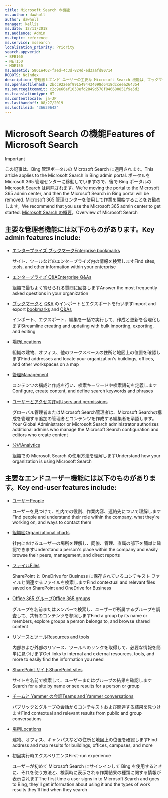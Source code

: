 ```yaml
---
title: Microsoft Search の機能
ms.author: dawholl
author: dawholl
manager: kellis
ms.date: 12/11/2018
ms.audience: Admin
ms.topic: reference
ms.service: mssearch
localization_priority: Priority
search.appverid:
- BFB160
- MET150
- MOE150
ms.assetid: 5861e462-faed-4c3d-824d-ed3aafd80714
ROBOTS: NoIndex
description: 管理者とエンド ユーザーの主要な Microsoft Search 機能は、ブックマーク、Q&A、管理、データ分析です
ms.openlocfilehash: 2bcc922e6f9915494434098d6418dcceea264354
ms.sourcegitcommit: c2c9e66af1038efd2849d578f846680851f9e5d2
ms.translationtype: HT
ms.contentlocale: ja-JP
ms.lasthandoff: 08/27/2019
ms.locfileid: "36639642"
---
```

# <a name="features-of-microsoft-search"></a><span data-ttu-id="d68b9-103">Microsoft Search の機能</span><span class="sxs-lookup"><span data-stu-id="d68b9-103">Features of Microsoft Search</span></span>

> [!IMPORTANT]
> <span data-ttu-id="d68b9-104">この記事は、Bing 管理ポータルの Microsoft Search に適用されます。</span><span class="sxs-lookup"><span data-stu-id="d68b9-104">This article applies to the Microsoft Search in Bing admin portal.</span></span> <span data-ttu-id="d68b9-105">ポータルを Microsoft 365 管理センターに移動していますので、後で Bing ポータルの Microsoft Search は削除されます。</span><span class="sxs-lookup"><span data-stu-id="d68b9-105">We’re moving the portal to the Microsoft 365 admin center, and then the Microsoft Search in Bing portal will be removed.</span></span> <span data-ttu-id="d68b9-106">Microsoft 365 管理センターを使用して作業を開始することをお勧めします。</span><span class="sxs-lookup"><span data-stu-id="d68b9-106">We recommend that you use the Microsoft 365 admin center to get started.</span></span> <span data-ttu-id="d68b9-107">[Microsoft Search の概要](overview-microsoft-search.md)。</span><span class="sxs-lookup"><span data-stu-id="d68b9-107">Overview of Microsoft Search</span></span>

## <a name="key-admin-features-include"></a><span data-ttu-id="d68b9-108">主要な管理者機能には以下のものがあります。</span><span class="sxs-lookup"><span data-stu-id="d68b9-108">Key admin features include:</span></span>

- [<span data-ttu-id="d68b9-109">エンタープライズ ブックマーク</span><span class="sxs-lookup"><span data-stu-id="d68b9-109">Enterprise bookmarks</span></span>](create-and-manage-bookmarks.md)
    
    <span data-ttu-id="d68b9-110">サイト、ツールなどのエンタープライズ内の情報を検索します</span><span class="sxs-lookup"><span data-stu-id="d68b9-110">Find sites, tools, and other information within your enterprise</span></span>
    
- [<span data-ttu-id="d68b9-111">エンタープライズ Q&A</span><span class="sxs-lookup"><span data-stu-id="d68b9-111">Enterprise Q&As</span></span>](create-and-manage-qas.md)
    
    <span data-ttu-id="d68b9-112">組織で最もよく寄せられる質問に回答します</span><span class="sxs-lookup"><span data-stu-id="d68b9-112">Answer the most frequently asked questions in your organization</span></span>
    
- <span data-ttu-id="d68b9-113">[ブックマーク](bulk-create-bookmarks.md)と [Q&A](bulk-create-qas.md) のインポートとエクスポートを行います</span><span class="sxs-lookup"><span data-stu-id="d68b9-113">Import and export [bookmarks](bulk-create-bookmarks.md) and [Q&As](bulk-create-qas.md)</span></span>
    
    <span data-ttu-id="d68b9-114">インポート、エクスポート、編集を一括で実行して、作成と更新を合理化します</span><span class="sxs-lookup"><span data-stu-id="d68b9-114">Streamline creating and updating with bulk importing, exporting, and editing</span></span>

- [<span data-ttu-id="d68b9-115">場所</span><span class="sxs-lookup"><span data-stu-id="d68b9-115">Locations</span></span>](locations.md)
    
    <span data-ttu-id="d68b9-116">組織の建物、オフィス、他のワークスペースの住所と地図上の位置を確認します</span><span class="sxs-lookup"><span data-stu-id="d68b9-116">Find addresses and locate your organization's buildings, offices, and other workspaces on a map</span></span>
    
- [<span data-ttu-id="d68b9-117">管理</span><span class="sxs-lookup"><span data-stu-id="d68b9-117">Management</span></span>](set-up-microsoft-search.md)
    
    <span data-ttu-id="d68b9-118">コンテンツの構成と作成を行い、検索キーワードや検索語句を定義します</span><span class="sxs-lookup"><span data-stu-id="d68b9-118">Configure, create content, and define search keywords and phrases</span></span>
    
- [<span data-ttu-id="d68b9-119">ユーザーとアクセス許可</span><span class="sxs-lookup"><span data-stu-id="d68b9-119">Users and permissions</span></span>](add-users.md)
    
    <span data-ttu-id="d68b9-120">グローバル管理者またはMicrosoft Search管理者は、Microsoft Searchの構成を管理する追加の管理者とコンテンツを作成する編集者を承認します。</span><span class="sxs-lookup"><span data-stu-id="d68b9-120">Your Global Administrator or Microsoft Search administrator authorizes additional admins who manage the Microsoft Search configuration and editors who create content</span></span>
    
- [<span data-ttu-id="d68b9-121">分析</span><span class="sxs-lookup"><span data-stu-id="d68b9-121">Analytics </span></span>](get-insights.md) 
    
    <span data-ttu-id="d68b9-122">組織での Microsoft Search の使用方法を理解します</span><span class="sxs-lookup"><span data-stu-id="d68b9-122">Understand how your organization is using Microsoft Search</span></span> 
    
## <a name="key-end-user-features-include"></a><span data-ttu-id="d68b9-123">主要なエンドユーザー機能には以下のものがあります。</span><span class="sxs-lookup"><span data-stu-id="d68b9-123">Key end-user features include:</span></span>

- [<span data-ttu-id="d68b9-124">ユーザー</span><span class="sxs-lookup"><span data-stu-id="d68b9-124">People</span></span>](use/find-people-and-groups.md)
    
    <span data-ttu-id="d68b9-125">ユーザーを見つけて、社内での役割、作業内容、連絡先について理解します</span><span class="sxs-lookup"><span data-stu-id="d68b9-125">Find people and understand their role within the company, what they're working on, and ways to contact them</span></span>
    
- [<span data-ttu-id="d68b9-126">組織図</span><span class="sxs-lookup"><span data-stu-id="d68b9-126">Organizational charts</span></span>](use/find-people-and-groups.md)
    
    <span data-ttu-id="d68b9-127">社内におけるユーザーの場所を理解し、同僚、管理、直属の部下を簡単に確認できます</span><span class="sxs-lookup"><span data-stu-id="d68b9-127">Understand a person's place within the company and easily browse their peers, management, and direct reports</span></span>
    
- [<span data-ttu-id="d68b9-128">ファイル</span><span class="sxs-lookup"><span data-stu-id="d68b9-128">Files</span></span>](use/find-files.md)
    
    <span data-ttu-id="d68b9-129">SharePoint と OneDrive for Business に保存されているコンテキスト ファイルと関連するファイルを検索します</span><span class="sxs-lookup"><span data-stu-id="d68b9-129">Find contextual and relevant files saved on SharePoint and OneDrive for Business</span></span>
    
- [<span data-ttu-id="d68b9-130">Office 365 グループ</span><span class="sxs-lookup"><span data-stu-id="d68b9-130">Office 365 groups</span></span>](use/find-people-and-groups.md)
    
    <span data-ttu-id="d68b9-131">グループを名前またはメンバーで検索し、ユーザーが所属するグループを調査して、共有のコンテンツを参照します</span><span class="sxs-lookup"><span data-stu-id="d68b9-131">Find a group by its name or members, explore groups a person belongs to, and browse shared content</span></span>
    
- [<span data-ttu-id="d68b9-132">リソースとツール</span><span class="sxs-lookup"><span data-stu-id="d68b9-132">Resources and tools</span></span>](use/find-resources-tools-and-more.md)
    
    <span data-ttu-id="d68b9-133">内部および外部のリソース、ツールへのリンクを取得して、必要な情報を簡単に見つけます</span><span class="sxs-lookup"><span data-stu-id="d68b9-133">Get links to internal and external resources, tools, and more to easily find the information you need</span></span>
    
- [<span data-ttu-id="d68b9-134">SharePoint サイト</span><span class="sxs-lookup"><span data-stu-id="d68b9-134">SharePoint sites</span></span>](use/find-sharepoint-sites.md)
    
    <span data-ttu-id="d68b9-135">サイトを名前で検索して、ユーザーまたはグループの結果を確認します</span><span class="sxs-lookup"><span data-stu-id="d68b9-135">Search for a site by name or see results for a person or group</span></span>
    
- [<span data-ttu-id="d68b9-136">チームと Yammer の会話</span><span class="sxs-lookup"><span data-stu-id="d68b9-136">Teams and Yammer conversations</span></span>](use/find-conversations.md)
    
    <span data-ttu-id="d68b9-137">パブリックとグループの会話からコンテキストおよび関連する結果を見つけます</span><span class="sxs-lookup"><span data-stu-id="d68b9-137">Find contextual and relevant results from public and group conversations</span></span>

- [<span data-ttu-id="d68b9-138">場所</span><span class="sxs-lookup"><span data-stu-id="d68b9-138">Locations</span></span>](use/find-locations.md)
    
    <span data-ttu-id="d68b9-139">建物、オフィス、キャンパスなどの住所と地図上の位置を確認します</span><span class="sxs-lookup"><span data-stu-id="d68b9-139">Find address and map results for buildings, offices, campuses, and more</span></span>
    
- <span data-ttu-id="d68b9-140">初回実行時エクスペリエンス</span><span class="sxs-lookup"><span data-stu-id="d68b9-140">First-run experience</span></span>
    
    <span data-ttu-id="d68b9-141">ユーザーが初めて Microsoft Search にサインインして Bing を使用するときに、それを使う方法と、検索時に表示される作業結果の種類に関する情報が表示されます</span><span class="sxs-lookup"><span data-stu-id="d68b9-141">The first time a user signs in to Microsoft Search and goes to Bing, they'll get information about using it and the types of work results they'll find when they search</span></span>